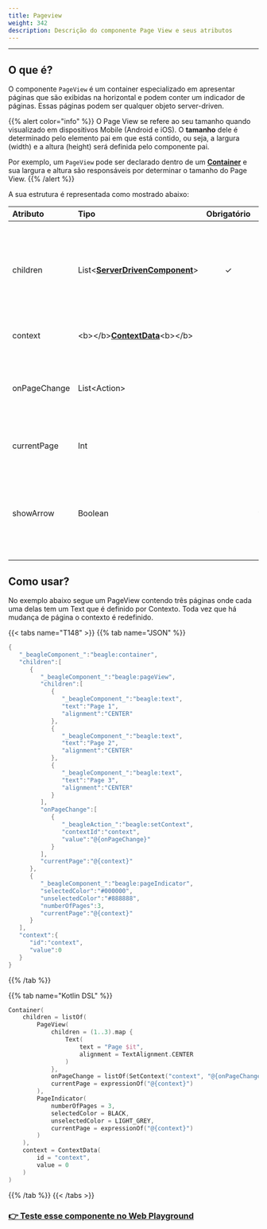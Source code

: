 ```yaml
---
title: Pageview
weight: 342
description: Descrição do componente Page View e seus atributos
---
```


---

## O que é?

O componente `PageView` é um container especializado em apresentar páginas que são exibidas na horizontal e podem conter um indicador de páginas. Essas páginas podem ser qualquer objeto server-driven.

{{% alert color="info" %}}
O Page View se refere ao seu tamanho quando visualizado em dispositivos Mobile \(Android e iOS\). O **tamanho** dele é determinado pelo elemento pai em que está contido, ou seja, a largura \(width\) e a altura \(height\) será definida pelo componente pai.   
  
Por exemplo, um `PageView` pode ser declarado dentro de um [**Container**](container) e sua largura e altura são responsáveis por determinar o tamanho do Page View. 
{{% /alert %}}

A sua estrutura é representada como mostrado abaixo:  

<table>
  <thead>
    <tr>
      <th style="text-align:left">Atributo</th>
      <th style="text-align:left">Tipo</th>
      <th style="text-align:center">Obrigat&#xF3;rio</th>
      <th style="text-align:left">Defini&#xE7;&#xE3;o</th>
    </tr>
  </thead>
  <tbody>
    <tr>
      <td style="text-align:left">children</td>
      <td style="text-align:left">List&lt;<a href="../"><b>ServerDrivenComponent</b></a>&gt;</td>
      <td style="text-align:center">&#x2713;</td>
      <td style="text-align:left">
        <p></p>
        <p>Define a lista de componentes visuais (server-driven) contidos na<code>PageView</code>.</p>
      </td>
    </tr>
    <tr>
      <td style="text-align:left">context</td>
      <td style="text-align:left">&lt;b&gt;&lt;/b&gt;<a href="../../contexto/"><b>ContextData</b></a>&lt;b&gt;&lt;/b&gt;</td>
      <td
      style="text-align:center"></td>
        <td style="text-align:left">&#xC9;<b> </b>o <a href="../../contexto/"><b>contexto</b></a> contido neste
          Widget</td>
    </tr>
    <tr>
      <td style="text-align:left">onPageChange</td>
      <td style="text-align:left">List&lt;Action&gt;</td>
      <td style="text-align:center"></td>
      <td style="text-align:left">Lista de a&#xE7;&#xE3;o que &#xE9; executada quando a pagina selecionada
        &#xE9; alterada</td>
    </tr>
    <tr>
      <td style="text-align:left">currentPage</td>
      <td style="text-align:left">Int</td>
      <td style="text-align:center"></td>
      <td style="text-align:left">Identificador de qual pagina est&#xE1; selecionada</td>
    </tr>
    <tr>
      <td style="text-align:left">showArrow</td>
      <td style="text-align:left">Boolean</td>
      <td style="text-align:center"></td>
      <td style="text-align:left"><b>Esse atributo &#xE9; especifico para plataforma web</b>. Ele habilita
        setas para mudan&#xE7;a de p&#xE1;gina.</td>
    </tr>
  </tbody>
</table>

## Como usar?

No exemplo abaixo segue um PageView contendo três páginas onde cada uma delas tem um Text que é definido por Contexto. Toda vez que há mudança de página o contexto é redefinido.

{{< tabs name="T148" >}}
{{% tab name="JSON" %}}
```kotlin
{
   "_beagleComponent_":"beagle:container",
   "children":[
      {
         "_beagleComponent_":"beagle:pageView",
         "children":[
            {
               "_beagleComponent_":"beagle:text",
               "text":"Page 1",
               "alignment":"CENTER"
            },
            {
               "_beagleComponent_":"beagle:text",
               "text":"Page 2",
               "alignment":"CENTER"
            },
            {
               "_beagleComponent_":"beagle:text",
               "text":"Page 3",
               "alignment":"CENTER"
            }
         ],
         "onPageChange":[
            {
               "_beagleAction_":"beagle:setContext",
               "contextId":"context",
               "value":"@{onPageChange}"
            }
         ],
         "currentPage":"@{context}"
      },
      {
         "_beagleComponent_":"beagle:pageIndicator",
         "selectedColor":"#000000",
         "unselectedColor":"#888888",
         "numberOfPages":3,
         "currentPage":"@{context}"
      }
   ],
   "context":{
      "id":"context",
      "value":0
   }
}
```
{{% /tab %}}

{{% tab name="Kotlin DSL" %}}
```kotlin
Container(
    children = listOf(
        PageView(
            children = (1..3).map { 
                Text(
                    text = "Page $it", 
                    alignment = TextAlignment.CENTER
                ) 
            },
            onPageChange = listOf(SetContext("context", "@{onPageChange}")),
            currentPage = expressionOf("@{context}")
        ),
        PageIndicator(
            numberOfPages = 3,
            selectedColor = BLACK,
            unselectedColor = LIGHT_GREY,
            currentPage = expressionOf("@{context}")
        )
    ),
    context = ContextData(
        id = "context", 
        value = 0
    )
)
```
{{% /tab %}}
{{< /tabs >}}

### [👉 Teste esse componente no Web Playground​](https://beagle-playground.netlify.app/#/demo/default-components/pageview.json)

